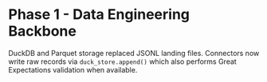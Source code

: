# Phase 1 - Data Engineering Backbone


DuckDB and Parquet storage replaced JSONL landing files. Connectors now write
raw records via `duck_store.append()` which also performs Great Expectations
validation when available.

